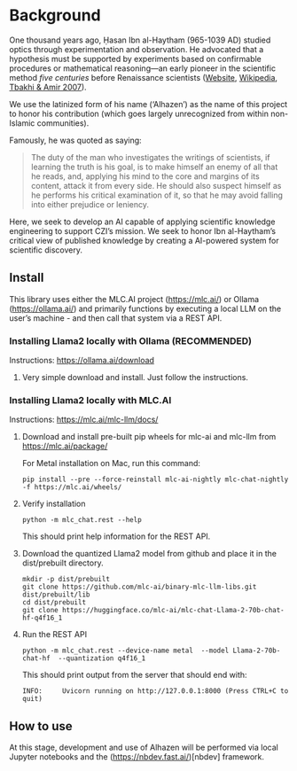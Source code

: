 # Background

<!-- WARNING: THIS FILE WAS AUTOGENERATED! DO NOT EDIT! -->

One thousand years ago, Ḥasan Ibn al-Haytham (965-1039 AD) studied
optics through experimentation and observation. He advocated that a
hypothesis must be supported by experiments based on confirmable
procedures or mathematical reasoning—an early pioneer in the scientific
method *five centuries* before Renaissance scientists
([Website](https://www.ibnalhaytham.com/),
[Wikipedia](https://en.wikipedia.org/wiki/Ibn_al-Haytham), [Tbakhi &
Amir 2007](https://www.ncbi.nlm.nih.gov/pmc/articles/PMC6074172/)).

We use the latinized form of his name (‘Alhazen’) as the name of this
project to honor his contribution (which goes largely unrecognized from
within non-Islamic communities).

Famously, he was quoted as saying:

> The duty of the man who investigates the writings of scientists, if
> learning the truth is his goal, is to make himself an enemy of all
> that he reads, and, applying his mind to the core and margins of its
> content, attack it from every side. He should also suspect himself as
> he performs his critical examination of it, so that he may avoid
> falling into either prejudice or leniency.

Here, we seek to develop an AI capable of applying scientific knowledge
engineering to support CZI’s mission. We seek to honor Ibn al-Haytham’s
critical view of published knowledge by creating a AI-powered system for
scientific discovery.

## Install

This library uses either the MLC.AI project (<https://mlc.ai/>) or Ollama (<https://ollama.ai/>) and
primarily functions by executing a local LLM on the user’s machine - and
then call that system via a REST API.

### Installing Llama2 locally with Ollama (RECOMMENDED)

Instructions: <https://ollama.ai/download>

1.  Very simple download and install. Just follow the instructions.

### Installing Llama2 locally with MLC.AI

Instructions: <https://mlc.ai/mlc-llm/docs/>

1.  Download and install pre-built pip wheels for mlc-ai and mlc-llm
    from <https://mlc.ai/package/>

    For Metal installation on Mac, run this command:

    `pip install --pre --force-reinstall mlc-ai-nightly mlc-chat-nightly -f https://mlc.ai/wheels/`

2.  Verify installation

    `python -m mlc_chat.rest --help`

    This should print help information for the REST API.

3.  Download the quantized Llama2 model from github and place it in the
    dist/prebuilt directory.

        mkdir -p dist/prebuilt
        git clone https://github.com/mlc-ai/binary-mlc-llm-libs.git dist/prebuilt/lib
        cd dist/prebuilt
        git clone https://huggingface.co/mlc-ai/mlc-chat-Llama-2-70b-chat-hf-q4f16_1

4.  Run the REST API

    `python -m mlc_chat.rest --device-name metal  --model Llama-2-70b-chat-hf  --quantization q4f16_1`

    This should print output from the server that should end with:

    `INFO:     Uvicorn running on http://127.0.0.1:8000 (Press CTRL+C to quit)`

## How to use

At this stage, development and use of Alhazen will be performed via
local Jupyter notebooks and the (https://nbdev.fast.ai/)[nbdev] framework. 
